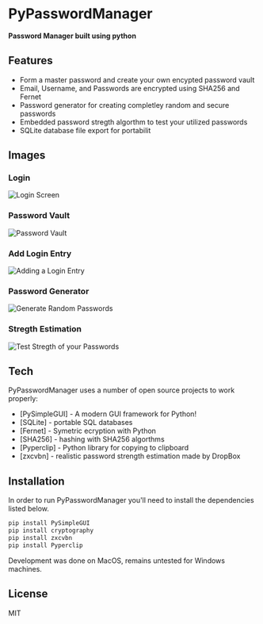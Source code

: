 # PyPasswordManager

**Password Manager built using python**

## Features

- Form a master password and create your own encypted password vault
- Email, Username, and Passwords are encrypted using SHA256 and Fernet
- Password generator for creating completley random and secure passwords
- Embedded password stregth algorthm to test your utilized passwords
- SQLite database file export for portabilit

## Images
### Login 
![Login Screen](/images/login.png )
### Password Vault
![Password Vault](/images/theVault.png)
### Add Login Entry
![Adding a Login Entry](/images/addItem.png)
### Password Generator 
![Generate Random Passwords](/images/pwGenerator2.png)
### Stregth Estimation
![Test Stregth of your Passwords](/images/pwGenerator.png)

## Tech
PyPasswordManager uses a number of open source projects to work properly:

- [PySimpleGUI] - A modern GUI framework for Python!
- [SQLite] - portable SQL databases
- [Fernet] - Symetric ecryption with Python
- [SHA256] - hashing with SHA256 algorthms
- [Pyperclip] - Python library for copying to clipboard
- [zxcvbn] -  realistic password strength estimation made by DropBox

## Installation

In order to run PyPasswordManager you'll need to 
install the dependencies listed below.

```sh
pip install PySimpleGUI
pip install cryptography
pip install zxcvbn
pip install Pyperclip
```
Development was done on MacOS, remains untested for Windows machines.

## License

MIT

